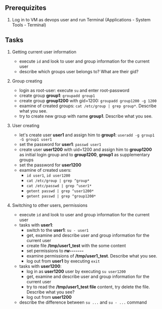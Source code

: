 ## Prerequizites
1. Log in to VM as devops user and run Terminal (Applications - System Tools - Terminal)

## Tasks

1. Getting current user information
    - execute `id` and look to user and group information for the current user
    - describe which groups user belongs to? What are their gid?

2. Group creating
    - login as root-user: execute `su` and enter root-password
    - create group **group1**: `groupadd group1`
    - create group **group1200** with gid=1200: `groupadd group1200 -g 1200`
    - examine of created groups: `cat /etc/group | grep group*`. Describe what you see.
    - try to create new group with name **group1**. Describe what you see.
  
3. User creating
    - let's create user **user1** and assign him to **group1**: `useradd -g group1 -G group1 user1`
    - set the password for **user1**: `passwd user1`
    - create user **user1200** with uid=1200 and assign him to **group1200** as initial login group and to **group1200**, **group1** as supplementary groups
    - set the password for **user1200**
    - examine of created users:
      - `id user1`, `id user1200`
      - `cat /etc/group | grep ^group*`
      - `cat /etc/passwd | grep ^user1*`
      - `getent passwd | grep ^user1200*`
      - `getent passwd | grep ^group1200*`
    
 4. Switching to other users, permissions
    - execute `id` and look to user and group information for the current user
    - tasks with **user1**:
      - switch to the **user1**: `su - user1`
      - get, examine and describe user and group information for the current user
      - create file **/tmp/user1_test** with the some content
      - set permissions to **rw-------**
      - examine permissions of **/tmp/user1_test**. Describe what you see.
      - log out from **user1** by executing `exit`
    - tasks with **user1200**:
      - log in as **user1200** user by executing `su user1200`
      - get, examine and describe user and group information for the current user
      - try to read the **/tmp/user1_test file** content, try delete the file. Describe what you see?
      - log out from **user1200**
    - describe the difference between `su ...` and `su - ...` command
